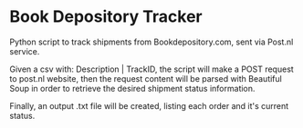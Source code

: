# Book Depository Tracker

Python script to track shipments from Bookdepository.com, sent via Post.nl service.

Given a csv with: Description | TrackID, the script will make a POST request to post.nl website, then the request content will be parsed with Beautiful Soup in order to retrieve the desired shipment status information.

Finally, an output .txt file will be created, listing each order and it's current status.
